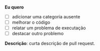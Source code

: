 <!--
Obrigado por participar deste projeto e ajudar no seu desenvolvimento. Por favor, leia e siga os comentários neste documento para facilitar a compreensão do problema. Lembre-se de que este é um projeto não comercial, então as respostas podem demorar um pouco.
-->

**Eu quero**
- [ ] adicionar uma categoria ausente
- [ ] melhorar o código
- [ ] relatar um problema de executação
- [ ] destacar outro problemo
<!--
Por favor, adicione uma breve descrição do seu pacote abaixo e explique por que você acha que ele é útil para os outros. Se for uma atualização, explique brevemente o que mudou.

Se você quer adicionar funções para adicionar novas categorias, por favor também alterar a tabela no arquivo README.md.

-->

**Descrição**: curta descrição de pull request. 

<!-- 
Por favor, adicionar código ou printes.
 -->
